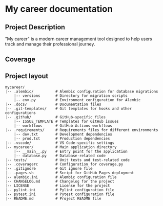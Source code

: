 # My career documentation

## Project Description

"My career" is a modern career management tool designed to help users track and manage their professional journey.

## Coverage

## Project layout

    mycareer/
    |-- .alembic/          # Alembic configuration for database migrations
        |-- versions       # Directory for migration scripts
        |-- env.py         # Environment configuration for Alembic
    |-- .docs/             # Documentation files
    |-- .git-templates/    # Git templates for hooks and other configurations
    |-- .github/           # GitHub-specific files
        |-- ISSUE_TEMPLATE # Templates for GitHub issues
        |-- workflows      # GitHub Actions workflows
    |-- .requirements/     # Requirements files for different environments
        |-- dev.txt        # Development dependencies
        |-- prod.txt       # Production dependencies
    |-- .vscode/           # VS Code-specific settings
    |-- mycareer/          # Main application directory
        |-- __main__.py    # Entry point for the application
        |-- database.py    # Database-related code
    |-- tests/             # Unit tests and test-related code
    |-- .coveragerc        # Configuration for coverage.py
    |-- .gitignore         # Git ignore file
    |-- .pages.sh          # Script for GitHub Pages deployment
    |-- alembic.ini        # Alembic configuration file
    |-- CHANGELOG.md       # Changelog for the project
    |-- LICENSE            # License for the project
    |-- pylint.ini         # Pylint configuration file
    |-- pytest.ini         # Pytest configuration file
    |-- README.md          # Project README file
